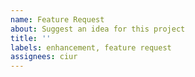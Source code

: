 ```yaml
---
name: Feature Request
about: Suggest an idea for this project
title: ''
labels: enhancement, feature request
assignees: ciur
---
```

